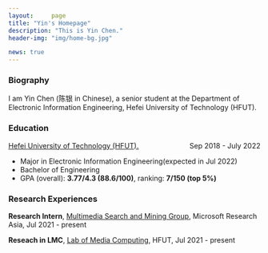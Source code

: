 ```yaml
---
layout:     page
title: "Yin's Homepage"
description: "This is Yin Chen."
header-img: "img/home-bg.jpg"

news: true
---
```


<!-- View my [<u>CV</u>]({{ site.url }}/download/CV_Yin_Chen.pdf) -->

### Biography

I am Yin Chen (陈银 in Chinese), a senior student at the Department of Electronic Information Engineering, Hefei University of Technology (HFUT).

### Education

<p style="text-align:left;"><u><a href="http://en.fhut.edu.cn/">Hefei University of Technology (HFUT).</a></u><span style="float:right;">Sep 2018 - July 2022</span></p>

- Major in Electronic Information Engineering(expected in Jul 2022)
- Bachelor of Engineering
- GPA (overall): **3.77/4.3 (88.6/100)**, ranking: **7/150 (top 5%)**

### Research Experiences


**Research Intern**, [<u>Multimedia Search and Mining Group</u>](https://www.microsoft.com/en-us/research/group/multimedia-search-and-mining/), Microsoft Research Asia, Jul 2021 - present

**Reseach in LMC**, [<u>Lab of Media Computing</u>](https://www.microsoft.com/en-us/research/group/multimedia-search-and-mining/), HFUT, Jul 2021 - present